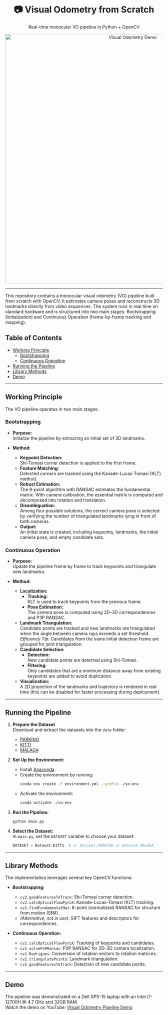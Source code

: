 

<h1 align="center">📷 Visual Odometry from Scratch</h1>
<p align="center">
  Real-time monocular VO pipeline in Python + OpenCV  
</p>

<p align="center">
  <img src="https://github.com/yv1es/visual-odometry-from-scratch/raw/main/demo.gif" alt="Visual Odometry Demo" width="800"/>
</p>

---
This repository contains a monocular visual odometry (VO) pipeline built from scratch with OpenCV. It estimates camera poses and reconstructs 3D landmarks directly from video sequences. The system runs in real time on standard hardware and is structured into two main stages: Bootstrapping (initialization) and Continuous Operation (frame-by-frame tracking and mapping).

## Table of Contents

- [Working Principle](#working-principle)
  - [Bootstrapping](#bootstrapping)
  - [Continuous Operation](#continuous-operation)
- [Running the Pipeline](#running-the-pipeline)
- [Library Methods](#library-methods)
- [Demo](#demo)

---

## Working Principle

The VO pipeline operates in two main stages:

### Bootstrapping

- **Purpose:**  
  Initialize the pipeline by extracting an initial set of 3D landmarks.
  
- **Method:**  
  - **Keypoint Detection:**  
    Shi-Tomasi corner detection is applied to the first frame.
  - **Feature Matching:**  
    Detected corners are tracked using the Kanade-Lucas-Tomasi (KLT) method.
  - **Robust Estimation:**  
    The 8-point algorithm with RANSAC estimates the fundamental matrix. With camera calibration, the essential matrix is computed and decomposed into rotation and translation.
  - **Disambiguation:**  
    Among four possible solutions, the correct camera pose is selected by verifying the number of triangulated landmarks lying in front of both cameras.
  - **Output:**  
    An initial state is created, including keypoints, landmarks, the initial camera pose, and empty candidate sets.

### Continuous Operation

- **Purpose:**  
  Update the pipeline frame by frame to track keypoints and triangulate new landmarks.
  
- **Method:**  
  - **Localization:**  
    - **Tracking:**  
      KLT is used to track keypoints from the previous frame.
    - **Pose Estimation:**  
      The camera pose is computed using 2D–3D correspondences and P3P RANSAC.
  - **Landmark Triangulation:**  
    Candidate points are tracked and new landmarks are triangulated when the angle between camera rays exceeds a set threshold.  
    *Efficiency Tip:* Candidates from the same initial detection frame are grouped for joint triangulation.
  - **Candidate Selection:**  
    - **Detection:**  
      New candidate points are detected using Shi-Tomasi.
    - **Filtering:**  
      Only candidates that are a minimum distance away from existing keypoints are added to avoid duplication.
  - **Visualization:**  
    A 2D projection of the landmarks and trajectory is rendered in real time (this can be disabled for faster processing during deployment).

---

## Running the Pipeline

1. **Prepare the Dataset**  
   Download and extract the datasets into the `data` folder:
   - [PARKING](https://rpg.ifi.uzh.ch/docs/teaching/2024/parking.zip)
   - [KITTI](https://rpg.ifi.uzh.ch/docs/teaching/2024/kitti05.zip)
   - [MALAGA](https://rpg.ifi.uzh.ch/docs/teaching/2024/malaga-urban-dataset-extract-07.zip)

2. **Set Up the Environment:**
   - Install [Anaconda](https://www.anaconda.com/products/distribution).
   - Create the environment by running:
     ```bash
     conda env create -f environment.yml --prefix ./vo-env
     ```
   - Activate the environment:
     ```bash
     conda activate ./vo-env
     ```

3. **Run the Pipeline:**
   ```bash
   python main.py
   ```

4. **Select the Dataset:**  
   In `main.py`, set the `DATASET` variable to choose your dataset:
   ```python
   DATASET = Dataset.KITTI  # or Dataset.PARKING or Dataset.MALAGA
   ```

---

## Library Methods

The implementation leverages several key OpenCV functions:

- **Bootstrapping:**
  - `cv2.goodFeaturesToTrack`: Shi-Tomasi corner detection.
  - `cv2.calcOpticalFlowPyrLK`: Kanade-Lucas-Tomasi (KLT) tracking.
  - `cv2.findFundamentalMat`: 8-point (normalized) RANSAC for structure from motion (SfM).  
  - *(Alternative, not in use):* SIFT features and descriptors for correspondences.

- **Continuous Operation:**
  - `cv2.calcOpticalFlowPyrLK`: Tracking of keypoints and candidates.
  - `cv2.solvePnPRansac`: P3P RANSAC for 2D–3D camera localization.
  - `cv2.Rodrigues`: Conversion of rotation vectors to rotation matrices.
  - `cv2.triangulatePoints`: Landmark triangulation.
  - `cv2.goodFeaturesToTrack`: Detection of new candidate points.

---

## Demo

The pipeline was demonstrated on a Dell XPS-15 laptop with an Intel i7-12700H @ 4.7 GHz and 32GB RAM.  
Watch the demo on YouTube: [Visual Odometry Pipeline Demo](https://www.youtube.com/watch?v=Johjy9J9beY)
